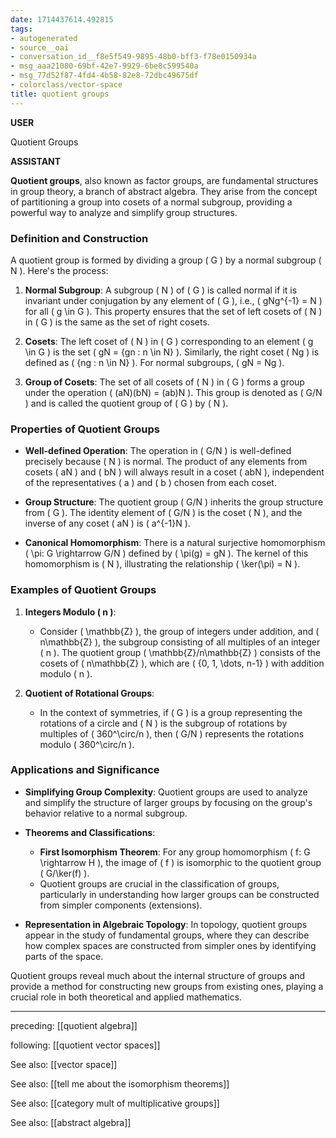 ```yaml
---
date: 1714437614.492815
tags:
- autogenerated
- source__oai
- conversation_id__f8e5f549-9895-48b0-bff3-f78e0150934a
- msg_aaa21080-69bf-42e7-9929-6be8c599540a
- msg_77d52f87-4fd4-4b58-82e8-72dbc49675df
- colorclass/vector-space
title: quotient groups
---
```


**USER**

Quotient Groups


**ASSISTANT**

**Quotient groups**, also known as factor groups, are fundamental structures in group theory, a branch of abstract algebra. They arise from the concept of partitioning a group into cosets of a normal subgroup, providing a powerful way to analyze and simplify group structures.

### Definition and Construction

A quotient group is formed by dividing a group \( G \) by a normal subgroup \( N \). Here's the process:

1. **Normal Subgroup**: A subgroup \( N \) of \( G \) is called normal if it is invariant under conjugation by any element of \( G \), i.e., \( gNg^{-1} = N \) for all \( g \in G \). This property ensures that the set of left cosets of \( N \) in \( G \) is the same as the set of right cosets.

2. **Cosets**: The left coset of \( N \) in \( G \) corresponding to an element \( g \in G \) is the set \( gN = \{gn : n \in N\} \). Similarly, the right coset \( Ng \) is defined as \( \{ng : n \in N\} \). For normal subgroups, \( gN = Ng \).

3. **Group of Cosets**: The set of all cosets of \( N \) in \( G \) forms a group under the operation \( (aN)(bN) = (ab)N \). This group is denoted as \( G/N \) and is called the quotient group of \( G \) by \( N \).

### Properties of Quotient Groups

- **Well-defined Operation**: The operation in \( G/N \) is well-defined precisely because \( N \) is normal. The product of any elements from cosets \( aN \) and \( bN \) will always result in a coset \( abN \), independent of the representatives \( a \) and \( b \) chosen from each coset.

- **Group Structure**: The quotient group \( G/N \) inherits the group structure from \( G \). The identity element of \( G/N \) is the coset \( N \), and the inverse of any coset \( aN \) is \( a^{-1}N \).

- **Canonical Homomorphism**: There is a natural surjective homomorphism \( \pi: G \rightarrow G/N \) defined by \( \pi(g) = gN \). The kernel of this homomorphism is \( N \), illustrating the relationship \( \ker(\pi) = N \).

### Examples of Quotient Groups

1. **Integers Modulo \( n \)**:
   - Consider \( \mathbb{Z} \), the group of integers under addition, and \( n\mathbb{Z} \), the subgroup consisting of all multiples of an integer \( n \). The quotient group \( \mathbb{Z}/n\mathbb{Z} \) consists of the cosets of \( n\mathbb{Z} \), which are \( \{0, 1, \dots, n-1\} \) with addition modulo \( n \).

2. **Quotient of Rotational Groups**:
   - In the context of symmetries, if \( G \) is a group representing the rotations of a circle and \( N \) is the subgroup of rotations by multiples of \( 360^\circ/n \), then \( G/N \) represents the rotations modulo \( 360^\circ/n \).

### Applications and Significance

- **Simplifying Group Complexity**: Quotient groups are used to analyze and simplify the structure of larger groups by focusing on the group's behavior relative to a normal subgroup.

- **Theorems and Classifications**:
  - **First Isomorphism Theorem**: For any group homomorphism \( f: G \rightarrow H \), the image of \( f \) is isomorphic to the quotient group \( G/\ker(f) \).
  - Quotient groups are crucial in the classification of groups, particularly in understanding how larger groups can be constructed from simpler components (extensions).

- **Representation in Algebraic Topology**: In topology, quotient groups appear in the study of fundamental groups, where they can describe how complex spaces are constructed from simpler ones by identifying parts of the space.

Quotient groups reveal much about the internal structure of groups and provide a method for constructing new groups from existing ones, playing a crucial role in both theoretical and applied mathematics.


---

preceding: [[quotient algebra]]  


following: [[quotient vector spaces]]

See also: [[vector space]]


See also: [[tell me about the isomorphism theorems]]


See also: [[category mult of multiplicative groups]]


See also: [[abstract algebra]]